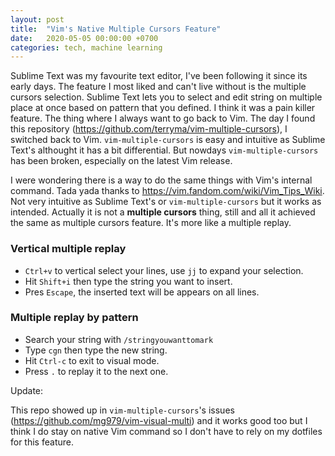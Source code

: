 ```yaml
---
layout: post
title:  "Vim's Native Multiple Cursors Feature"
date:   2020-05-05 00:00:00 +0700
categories: tech, machine learning
---
```


Sublime Text was my favourite text editor, I've been following it since its early days. The feature I most liked and can't live without is the multiple cursors selection. Sublime Text lets you to select and edit string on multiple place at once based on pattern that you defined. I think it was a pain killer feature. The thing where I always want to go back to Vim. The day I found this repository (https://github.com/terryma/vim-multiple-cursors), I switched back to Vim. `vim-multiple-cursors` is easy and intuitive as Sublime Text's althought it has a bit differential. But nowdays `vim-multiple-cursors` has been broken, especially on the latest Vim release.

I were wondering there is a way to do the same things with Vim's internal command. Tada yada thanks to https://vim.fandom.com/wiki/Vim_Tips_Wiki. Not very intuitive as Sublime Text's or `vim-multiple-cursors` but it works as intended. Actually it is not a **multiple cursors** thing, still and all it achieved the same as multiple cursors feature. It's more like a multiple replay.

### Vertical multiple replay
<script id="asciicast-9DU2lx30Nttte0ogeMZ5K95jD" src="https://asciinema.org/a/9DU2lx30Nttte0ogeMZ5K95jD.js" async></script> 
- `Ctrl+v` to vertical select your lines, use `jj` to expand your selection.
- Hit `Shift+i` then type the string you want to insert.
- Pres `Escape`, the inserted text will be appears on all lines.

### Multiple replay by pattern
<script id="asciicast-cuXZtaASt72IBDk6zK13iGgrS" src="https://asciinema.org/a/cuXZtaASt72IBDk6zK13iGgrS.js" async></script>
- Search your string with `/stringyouwanttomark`
- Type `cgn` then type the new string.
- Hit `Ctrl-c` to exit to visual mode.
- Press `.` to replay it to the next one.


Update:

This repo showed up in `vim-multiple-cursors`'s issues (https://github.com/mg979/vim-visual-multi) and it works good too but I think I do stay on native Vim command so I don't have to rely on my dotfiles for this feature.

